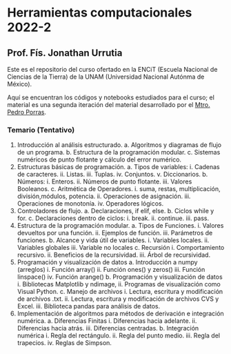 # Herramientas computacionales 2022-2
## Prof. Fís. Jonathan Urrutia

Este es el repositorio del curso ofertado en la ENCiT (Escuela Nacional de Ciencias de la Tierra) de la UNAM (Universidad Nacional Autónma de México).

Aquí se encuentran los códigos y notebooks estudiados para el curso; el material es una segunda iteración del material desarrollado por el [Mtro. Pedro Porras](github-com/PPorras).


### Temario (Tentativo)

1. Introducción al análisis estructurado.
	a. Algoritmos y diagramas de flujo de un programa.
	b. Estructura de la programación modular.
	c. Sistemas numéricos de punto flotante y cálculo del error numérico.
2. Estructuras básicas de programación.
	a. Tipos de variables:
		i. Cadenas de caracteres.
		ii. Listas.
		iii. Tuplas.
		iv. Conjuntos.
		v. Diccionarios.
	b. Números:
		i. Enteros.
		ii. Números de punto flotante.
		iii. Valores Booleanos.
	c. Aritmética de Operadores.
		i. suma, restas, multiplicación, división,módulos, potencia.
		ii. Operaciones de asignación.
		iii. Operaciones de monotonía.
		iv. Operadores lógicos.
3. Controladores de flujo.
	a. Declaraciones, if elif, else.
	b. Ciclos while y for.
	c. Declaraciones dentro de ciclos:
		i. break.
		ii. continue.
		iii. pass.
4. Estructura de la programación modular.
	a. Tipos de Funciones.
		i. Valores devueltos por una función.
		ii. Ejemplos de función.
		iii. Parámetros de funciones.
	b. Alcance y vida útil de variables.
		i. Variables locales.
		ii. Variables globales
		iii. Variable no locales
	c. Recursión
		i. Comportamiento recursivo.
		ii. Beneficios de la recursividad.
		iii. Árbol de recursividad.
5. Programación y visualización de datos
	a. Introducción a numpy (arreglos)
		i. Función array()
		ii. Función ones() y zeros()
		iii. Función linspace()
		iv. Función arange()
	b. Programación y visualización de datos
		i. Bibliotecas Matplotlib y ndimage,
		ii. Programas de visualización como Visual Python.
	c. Manejo de archivos
		i. Lectura, escritura y modificación de archivos .txt.
		ii. Lectura, escritura y modificación de archivos CVS y Excel.
		iii. Biblioteca pandas para análisis de datos.
6. Implementación de algoritmos para métodos de derivación e integración numérica.
	a. Diferencias Finitas
		i. Diferencias hacia adelante.
		ii. Diferencias hacia atrás.
		iii. Diferencias centradas.
	b. Integración numérica
		i. Regla del rectángulo.
		ii. Regla del punto medio.
		iii. Regla del trapecios.
		iv. Reglas de Simpson.

